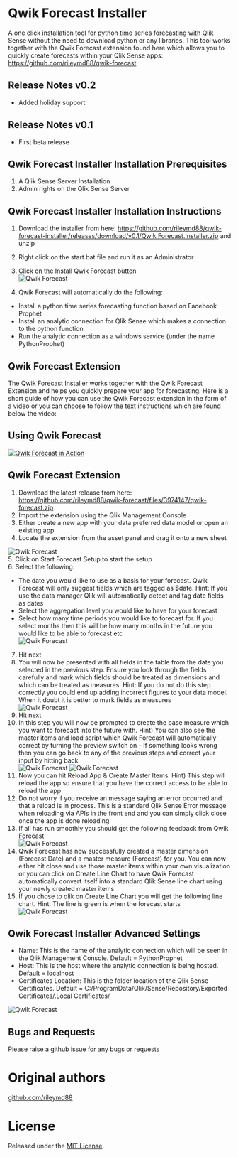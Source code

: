# Qwik Forecast Installer
A one click installation tool for python time series forecasting with Qlik Sense without the need to download python or any libraries. This tool works together with the Qwik Forecast extension found here which allows you to quickly create forecasts within your Qlik Sense apps: https://github.com/rileymd88/qwik-forecast

## Release Notes v0.2
* Added holiday support

## Release Notes v0.1
* First beta release

## Qwik Forecast Installer Installation Prerequisites
1. A Qlik Sense Server Installation
2. Admin rights on the Qlik Sense Server

## Qwik Forecast Installer Installation Instructions
1. Download the installer from here: https://github.com/rileymd88/qwik-forecast-installer/releases/download/v0.1/Qwik.Forecast.Installer.zip and unzip
2. Right click on the start.bat file and run it as an Administrator
3. Click on the Install Qwik Forecast button<br>
![Qwik Forecast](https://raw.githubusercontent.com/rileymd88/data/master/qwik-forecast/qwik-forecast-install1.PNG)

4. Qwik Forecast will automatically do the following:
* Install a python time series forecasting function based on Facebook Prophet
* Install an analytic connection for Qlik Sense which makes a connection to the python function
* Run the analytic connection as a windows service (under the name PythonProphet)

## Qwik Forecast Extension
The Qwik Forecast Installer works together with the Qwik Forecast Extension and helps you quickly prepare your app for forecasting. Here is a short guide of how you can use the Qwik Forecast extension in the form of a video or you can choose to follow the text instructions which are found below the video:

## Using Qwik Forecast
[![Qwik Forecast in Action](https://raw.githubusercontent.com/rileymd88/data/master/qwik-forecast/qwik-forecast-video.PNG)](https://www.youtube.com/watch?v=cLJE_NYvgTM)

## Qwik Forecast Extension
1. Download the latest release from here: https://github.com/rileymd88/qwik-forecast/files/3974147/qwik-forecast.zip<br/>
2. Import the extension using the Qlik Management Console<br/>
3. Either create a new app with your data preferred data model or open an existing app<br/>
4. Locate the extension from the asset panel and drag it onto a new sheet<br/>

![Qwik Forecast](https://raw.githubusercontent.com/rileymd88/data/master/qwik-forecast/qwik-forecast1.PNG)<br/> 
5. Click on Start Forecast Setup to start the setup<br/>
6. Select the following:
* The date you would like to use as a basis for your forecast. Qwik Forecast will only suggest fields which are tagged as $date. Hint: If you use the data manager Qlik will automatically detect and tag date fields as dates
* Select the aggregation level you would like to have for your forecast
* Select how many time periods you would like to forecast for. If you select months then this will be how many months in the future you would like to be able to forecast etc<br/>
![Qwik Forecast](https://raw.githubusercontent.com/rileymd88/data/master/qwik-forecast/qwik-forecast2.PNG)<br/>
7. Hit next<br/>
8. You will now be presented with all fields in the table from the date you selected in the previous step. Ensure you look through the fields carefully and mark which fields should be treated as dimensions and which can be treated as measures. Hint: If you do not do this step correctly you could end up adding incorrect figures to your data model. When it doubt it is better to mark fields as measures<br/>
![Qwik Forecast](https://raw.githubusercontent.com/rileymd88/data/master/qwik-forecast/qwik-forecast4.PNG)<br/>
9. Hit next<br/>
10. In this step you will now be prompted to create the base measure which you want to forecast into the future with. Hint) You can also see the master items and load script which Qwik Forecast will automatically correct by turning the preview switch on - If something looks wrong then you can go back to any of the previous steps and correct your input by hitting back<br/>
![Qwik Forecast](https://raw.githubusercontent.com/rileymd88/data/master/qwik-forecast/qwik-forecast6.PNG)
![Qwik Forecast](https://raw.githubusercontent.com/rileymd88/data/master/qwik-forecast/qwik-forecast7.PNG)<br/>
11. Now you can hit Reload App & Create Master Items. Hint) This step will reload the app so ensure that you have the correct access to be able to reload the app<br/>
12. Do not worry if you receive an message saying an error occurred and that a reload is in process. This is a standard Qlik Sense Error message when reloading via APIs in the front end and you can simply click close once the app is done reloading<br/>
13. If all has run smoothly you should get the following feedback from Qwik Forecast<br/>
![Qwik Forecast](https://raw.githubusercontent.com/rileymd88/data/master/qwik-forecast/qwik-forecast8.PNG)<br/>
14. Qwik Forecast has now successfully created a master dimension (Forecast Date) and a master measure (Forecast) for you. You can now either hit close and use those master items within your own visualization or you can click on Create Line Chart to have Qwik Forecast automatically convert itself into a standard Qlik Sense line chart using your newly created master items<br/>
15. If you chose to qlik on Create Line Chart you will get the following line chart. Hint: The line is green is when the forecast starts<br/>
![Qwik Forecast](https://raw.githubusercontent.com/rileymd88/data/master/qwik-forecast/qwik-forecast9.PNG)

## Qwik Forecast Installer Advanced Settings
* Name: This is the name of the analytic connection which will be seen in the Qlik Management Console. Default = PythonProphet
* Host: This is the host where the analytic connection is being hosted. Default = localhost
* Certificates Location: This is the folder location of the Qlik Sense Certificates. Default = C:/ProgramData/Qlik/Sense/Repository/Exported Certificates/.Local Certificates/

![Qwik Forecast](https://raw.githubusercontent.com/rileymd88/data/master/qwik-forecast/qwik-forecast-install2.PNG)

## Bugs and Requests
Please raise a github issue for any bugs or requests

# Original authors
[github.com/rileymd88](https://github.com/rileymd88)

# License
Released under the [MIT License](LICENSE).
